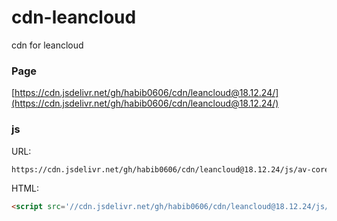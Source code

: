 # cdn-leancloud
cdn for leancloud

### Page

[https://cdn.jsdelivr.net/gh/habib0606/cdn/leancloud@18.12.24/](https://cdn.jsdelivr.net/gh/habib0606/cdn/leancloud@18.12.24/)

### js


URL:

```md
https://cdn.jsdelivr.net/gh/habib0606/cdn/leancloud@18.12.24/js/av-core-mini-0.6.4.js
```

HTML:

```html
<script src='//cdn.jsdelivr.net/gh/habib0606/cdn/leancloud@18.12.24/js/av-core-mini-0.6.4.js'></script>
```